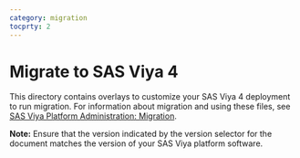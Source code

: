```yaml
---
category: migration
tocprty: 2
---
```


# Migrate to SAS Viya 4

This directory contains overlays to customize your SAS Viya 4 deployment to run
migration. For information about migration and using these files, see [SAS Viya Platform Administration: Migration](https://documentation.sas.com/?cdcId=sasadmincdc&cdcVersion=default&docsetId=calmigration&docsetTarget=titlepage.htm).

**Note:** Ensure that the version indicated by the version selector for the
document matches the version of your SAS Viya platform software.
